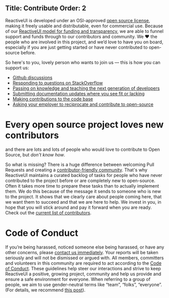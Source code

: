 Title: Contribute
Order: 2
---

ReactiveUI is developed under an OSI-approved <a href="https://github.com/reactiveui/ReactiveUI/blob/main/LICENSE">open source license</a>, making it freely usable and distributable, even for commercial use. Because of our <a href="https://github.com/sponsors/reactivemarbles">ReactiveUI model for funding and transparency</a>, we are able to funnel support and funds through to our contributors and community. We ❤ the people who are involved in this project, and we’d love to have you on board, especially if you are just getting started or have never contributed to open-source before.

So here's to you, lovely person who wants to join us — this is how you can support us:
<ul>
    <li>
        <a href="https://github.com/reactiveui/ReactiveUI/discussions" target="_blank">Github discussions</a>
    </li>
    <li>
        <a href="https://stackoverflow.com/questions/tagged/reactiveui" target="_blank">Responding to questions on StackOverflow</a>
    </li>
    <li>
        <a href="https://ericsink.com/entries/dont_use_rxui.html" target="_blank">Passing on knowledge and teaching the next generation of developers</a>
    </li>
    <li>
        <a href="/docs" target="_blank">Submitting documentation updates where you see fit or lacking</a>
    </li>
    <li>
        <a href="https://github.com/reactiveui/ReactiveUI">Making contributions to the code base</a>
    </li>
    <li>
        <a href="https://github.com/github/balanced-employee-ip-agreement" target="_blank">Asking your employer to reciprocate and contribute to open-source</a>
    </li>
</ul>

# Every open source project loves new contributors
and there are lots and lots of people who would love to contribute to Open Source, but <i>don't know how</i>.

So what is missing? There is a huge difference between welcoming Pull Requests and creating a <a href="https://lwn.net/Articles/688542/" target="_blank">contributor-friendly community</a>. That's why ReactiveUI maintains a curated backlog of tasks for people who have never contributed to the project before or are completely new to open-source</a>. Often it takes more time to prepare these tasks than to actually implement them. We do this because of the message it sends to someone who is new to the project. It shows that we clearly care about people coming here, that we want them to succeed and that we are here to help. We invest in you, in hope that you will stick around and pay it forward when you are ready. Check out the <a href="https://github.com/reactiveui/ReactiveUI/graphs/contributors">current list of contributors</a>.

# Code of Conduct
If you’re being harassed, noticed someone else being harassed, or have any other concerns, please <a href="mailto:hello@reactiveui.net">contact us immediately</a>. Your reports will be taken seriously and will not be dismissed or argued with. All members, committers and volunteers in this community are required to act according to the [Code of Conduct](../Code-Of-Conduct). These guidelines help steer our interactions and strive to keep ReactiveUI a positive, growing project, community and help us provide and ensure a safe environment for everyone. When referring to a group of people, we aim to use gender-neutral terms like “team”, “folks”, “everyone”. (For details, we recommend <a href="https://modelviewculture.com/pieces/gendered-language-feature-or-bug-in-software-documentation" target="_blank">this post</a>).
